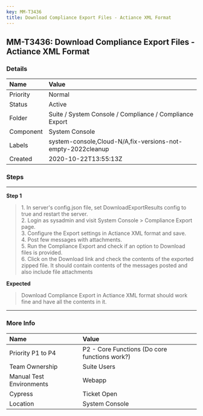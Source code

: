 ```yaml
---
key: MM-T3436
title: Download Compliance Export Files - Actiance XML Format
---
```


## MM-T3436: Download Compliance Export Files - Actiance XML Format

### Details

| Name      | Value                                                       |
| :-------- | :---------------------------------------------------------- |
| Priority  | Normal                                                      |
| Status    | Active                                                      |
| Folder    | Suite / System Console / Compliance / Compliance Export     |
| Component | System Console                                              |
| Labels    | system-console,Cloud-N/A,fix-versions-not-empty-2022cleanup |
| Created   | 2020-10-22T13:55:13Z                                        |

### Steps

<hr/>

**Step 1**

> <article>1. In server's config.json file, set DownloadExportResults config to true and restart the server.<br>2. Login as sysadmin and visit System Console &gt; Compliance Export page.<br>3. Configure the Export settings in Actiance XML format and save.<br>4. Post few messages with attachments.<br>5. Run the Compliance Export and check if an option to Download files is provided.<br>6. Click on the Download link and check the contents of the exported zipped file. It should contain contents of the messages posted and also include file attachments </article>

**Expected**

> <article>Download Compliance Export in Actiance XML format should work fine and have all the contents in it.&nbsp;</article>

<hr/>

### More Info

| Name                     | Value                                         |
| :----------------------- | :-------------------------------------------- |
| Priority P1 to P4        | P2 - Core Functions (Do core functions work?) |
| Team Ownership           | Suite Users                                   |
| Manual Test Environments | Webapp                                        |
| Cypress                  | Ticket Open                                   |
| Location                 | System Console                                |
